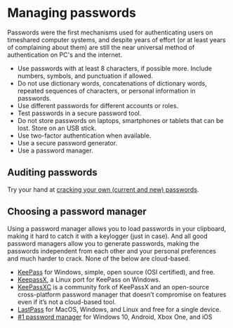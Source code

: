 # Managing passwords

Passwords were the first mechanisms used for authenticating users on timeshared computer systems, and despite years of effort (or at least years of complaining about them) are still the near universal method of authentication on PC's and the internet.

* Use passwords with at least 8 characters, if possible more. Include numbers, symbols, and punctuation if allowed. 
* Do not use dictionary words, concatenations of dictionary words, repeated sequences of characters, or personal information in passwords.
* Use different passwords for different accounts or roles.
* Test passwords in a secure password tool.
* Do not store passwords on laptops, smartphones or tablets that can be lost. Store on an USB stick.
* Use two-factor authentication when available.
* Use a secure password generator.
* Use a password manager.

## Auditing passwords

Try your hand at [cracking your own (current and new) passwords](../../../trees/crypto-attacks). 

## Choosing a password manager

Using a password manager allows you to load passwords in your clipboard, making it hard to catch it with a keylogger (just in case). And all good password managers allow you to generate passwords, making the passwords independent from each other and your personal preferences and much harder to crack. None of the below are cloud-based.

* [KeePass](https://keepass.info/) for Windows, simple, open source (OSI certified), and free.
* [KeepassX](https://www.keepassx.org/), a Linux port for KeePass on Windows. 
* [KeePassXC](https://keepassxc.org/download/) is a community fork of KeePassX and an open-source cross-platform password manager that doesn’t compromise on features even if it’s not a cloud-based tool.
* [LastPass](https://www.lastpass.com/) for MacOS, Windows, and Linux and free for a single device.
* [#1 password manager](https://www.companova.com/passwordmanager/) for Windows 10, Android, Xbox One, and iOS




